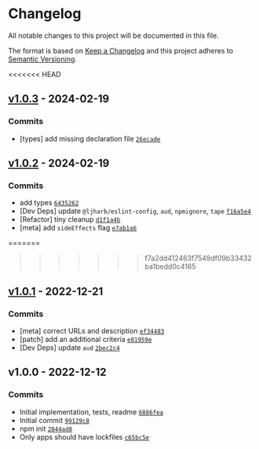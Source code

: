 # Changelog

All notable changes to this project will be documented in this file.

The format is based on [Keep a Changelog](https://keepachangelog.com/en/1.0.0/)
and this project adheres to [Semantic Versioning](https://semver.org/spec/v2.0.0.html).

<<<<<<< HEAD
## [v1.0.3](https://github.com/inspect-js/has-proto/compare/v1.0.2...v1.0.3) - 2024-02-19

### Commits

- [types] add missing declaration file [`26ecade`](https://github.com/inspect-js/has-proto/commit/26ecade05d253bb5dc376945ee3186d1fbe334f8)

## [v1.0.2](https://github.com/inspect-js/has-proto/compare/v1.0.1...v1.0.2) - 2024-02-19

### Commits

- add types [`6435262`](https://github.com/inspect-js/has-proto/commit/64352626cf511c0276d5f4bb6be770a0bf0f8524)
- [Dev Deps] update `@ljharb/eslint-config`, `aud`, `npmignore`, `tape` [`f16a5e4`](https://github.com/inspect-js/has-proto/commit/f16a5e4121651e551271419f9d60fdd3561fd82c)
- [Refactor] tiny cleanup [`d1f1a4b`](https://github.com/inspect-js/has-proto/commit/d1f1a4bdc135f115a10f148ce302676224534702)
- [meta] add `sideEffects` flag [`e7ab1a6`](https://github.com/inspect-js/has-proto/commit/e7ab1a6f153b3e80dee68d1748b71e46767a0531)

=======
>>>>>>> f7a2dd412463f7549df09b33432ba1bedd0c4165
## [v1.0.1](https://github.com/inspect-js/has-proto/compare/v1.0.0...v1.0.1) - 2022-12-21

### Commits

- [meta] correct URLs and description [`ef34483`](https://github.com/inspect-js/has-proto/commit/ef34483ca0d35680f271b6b96e35526151b25dfc)
- [patch] add an additional criteria [`e81959e`](https://github.com/inspect-js/has-proto/commit/e81959ed7c7a77fbf459f00cb4ef824f1099497f)
- [Dev Deps] update `aud` [`2bec2c4`](https://github.com/inspect-js/has-proto/commit/2bec2c47b072b122ff5443fba0263f6dc649531f)

## v1.0.0 - 2022-12-12

### Commits

- Initial implementation, tests, readme [`6886fea`](https://github.com/inspect-js/has-proto/commit/6886fea578f67daf69a7920b2eb7637ea6ebb0bc)
- Initial commit [`99129c8`](https://github.com/inspect-js/has-proto/commit/99129c8f42471ac89cb681ba9cb9d52a583eb94f)
- npm init [`2844ad8`](https://github.com/inspect-js/has-proto/commit/2844ad8e75b84d66a46765b3bab9d2e8ea692e10)
- Only apps should have lockfiles [`c65bc5e`](https://github.com/inspect-js/has-proto/commit/c65bc5e40b9004463f7336d47c67245fb139a36a)

